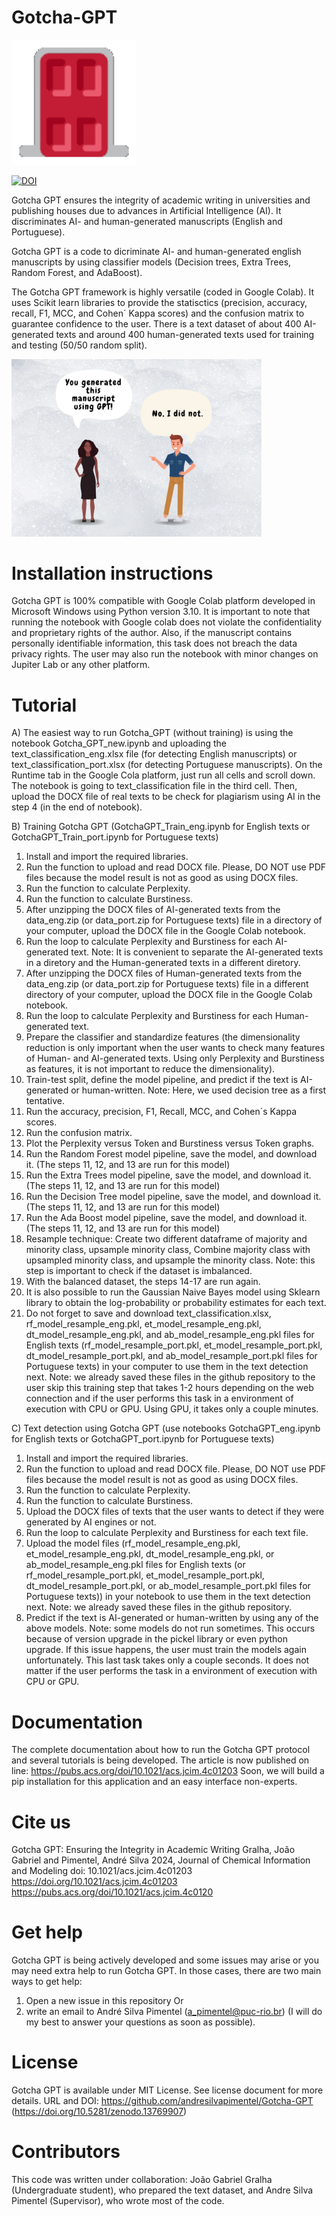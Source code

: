 # Gotcha-GPT
<img src="gotcha.gif" alt="drawing" width="200"/>

[![DOI](https://zenodo.org/badge/DOI/10.5281/zenodo.13769907.svg)](https://doi.org/10.5281/zenodo.13769907)

Gotcha GPT ensures the integrity of academic writing in universities and publishing houses due to advances in Artificial Intelligence (AI). It discriminates AI- and human-generated manuscripts (English and Portuguese).

Gotcha GPT is a code to dicriminate AI- and human-generated english manuscripts by using classifier models (Decision trees, Extra Trees, Random Forest, and AdaBoost).

The Gotcha GPT framework is highly versatile (coded in Google Colab). It uses Scikit learn libraries to provide the statisctics (precision, accuracy, recall, F1, MCC, and Cohen´ Kappa scores) and the confusion matrix to guarantee confidence to the user. There is a text dataset of about 400 AI-generated texts and around 400 human-generated texts used for training and testing (50/50 random split).

<img src="gotcha GPT.jpg" alt="drawing" width="400"/>

# Installation instructions

Gotcha GPT is 100% compatible with Google Colab platform developed in Microsoft Windows using Python version 3.10. It is important to note that running the notebook with Google colab does not violate the confidentiality and proprietary rights of the author. Also, if the manuscript contains personally identifiable information, this task does not breach the data privacy rights.
The user may also run the notebook with minor changes on Jupiter Lab or any other platform.

# Tutorial

A) The easiest way to run Gotcha_GPT (without training) is using the notebook Gotcha_GPT_new.ipynb and uploading the text_classification_eng.xlsx file (for detecting English manuscripts) or text_classification_port.xlsx (for detecting Portuguese manuscripts). On the Runtime tab in the Google Cola platform, just run all cells and scroll down. The notebook is going to text_classification file in the third cell. Then, upload the DOCX file of real texts to be check for plagiarism using AI in the step 4 (in the end of notebook).

B) Training Gotcha GPT (GotchaGPT_Train_eng.ipynb for English texts or GotchaGPT_Train_port.ipynb for Portuguese texts)

  1. Install and import the required libraries.
  2. Run the function to upload and read DOCX file. Please, DO NOT use PDF files because the model result is not as good as using DOCX files.
  3. Run the function to calculate Perplexity.
  4. Run the function to calculate Burstiness.
  5. After unzipping the DOCX files of AI-generated texts from the data_eng.zip (or data_port.zip for Portuguese texts) file in a directory of your computer, upload the DOCX file in the Google Colab notebook.
  6. Run the loop to calculate Perplexity and Burstiness for each AI-generated text. Note: It is convenient to separate the AI-generated texts in a diretory and the Human-generated texts in a different diretory.
  7. After unzipping the DOCX files of Human-generated texts from the data_eng.zip (or data_port.zip for Portuguese texts) file in a different directory of your computer, upload the DOCX file in the Google Colab notebook.
  8. Run the loop to calculate Perplexity and Burstiness for each Human-generated text.
  9. Prepare the classifier and standardize features (the dimensionality reduction is only important when the user wants to check many features of Human- and AI-generated texts. Using only Perplexity and Burstiness as features, it is not important to reduce the dimensionality).
  10. Train-test split, define the model pipeline, and predict if the text is AI-generated or human-written. Note: Here, we used decision tree as a first tentative.
  11. Run the accuracy, precision, F1, Recall, MCC, and Cohen´s Kappa scores.
  12. Run the confusion matrix.
  13. Plot the Perplexity versus Token and Burstiness versus Token graphs.
  14. Run the Random Forest model pipeline, save the model, and download it. (The steps 11, 12, and 13 are run for this model)
  15. Run the Extra Trees model pipeline, save the model, and download it. (The steps 11, 12, and 13 are run for this model)
  16. Run the Decision Tree model pipeline, save the model, and download it. (The steps 11, 12, and 13 are run for this model)
  17. Run the Ada Boost model pipeline, save the model, and download it. (The steps 11, 12, and 13 are run for this model)
  18. Resample technique: Create two different dataframe of majority and minority class, upsample minority class, Combine majority class with upsampled minority class, and upsample the minority class. Note: this step is important to check if the dataset is imbalanced.
  19. With the balanced dataset, the steps 14-17 are run again.
  20. It is also possible to run the Gaussian Naive Bayes model using Sklearn library to obtain the log-probability or probability estimates for each text.
  21. Do not forget to save and download text_classification.xlsx, rf_model_resample_eng.pkl, et_model_resample_eng.pkl, dt_model_resample_eng.pkl, and ab_model_resample_eng.pkl files for English texts (rf_model_resample_port.pkl, et_model_resample_port.pkl, dt_model_resample_port.pkl, and ab_model_resample_port.pkl files for Portuguese texts) in your computer to use them in the text detection next. Note: we already saved these files in the github repository to the user skip this training step that takes 1-2 hours depending on the web connection and if the user performs this task in a environment of execution with CPU or GPU. Using GPU, it takes only a couple minutes.

C) Text detection using Gotcha GPT (use notebooks GotchaGPT_eng.ipynb for English texts or GotchaGPT_port.ipynb for Portuguese texts)

  1. Install and import the required libraries.
  2. Run the function to upload and read DOCX file. Please, DO NOT use PDF files because the model result is not as good as using DOCX files.
  3. Run the function to calculate Perplexity.
  4. Run the function to calculate Burstiness.
  5. Upload the DOCX files of texts that the user wants to detect if they were generated by AI engines or not.
  6. Run the loop to calculate Perplexity and Burstiness for each text file.
  9. Upload the model files (rf_model_resample_eng.pkl, et_model_resample_eng.pkl, dt_model_resample_eng.pkl, or ab_model_resample_eng.pkl files for English texts (or rf_model_resample_port.pkl, et_model_resample_port.pkl, dt_model_resample_port.pkl, or ab_model_resample_port.pkl files for Portuguese texts)) in your notebook to use them in the text detection next. Note: we already saved these files in the github repository.
  10. Predict if the text is AI-generated or human-written by using any of the above models. Note: some models do not run sometimes. This occurs because of version upgrade in the pickel library or even python upgrade. If this issue happens, the user must train the models again unfortunately.
  This last task takes only a couple seconds. It does not matter if the user performs the task in a environment of execution with CPU or GPU.


# Documentation

The complete documentation about how to run the Gotcha GPT protocol and several tutorials is being developed. The article is now published on line: https://pubs.acs.org/doi/10.1021/acs.jcim.4c01203
Soon, we will build a pip installation for this application and an easy interface non-experts.

# Cite us

Gotcha GPT: Ensuring the Integrity in Academic Writing
Gralha, João Gabriel and Pimentel, André Silva
2024, Journal of Chemical Information and Modeling
doi: 10.1021/acs.jcim.4c01203
https://doi.org/10.1021/acs.jcim.4c01203
https://pubs.acs.org/doi/10.1021/acs.jcim.4c0120

# Get help

Gotcha GPT is being actively developed and some issues may arise or you may need extra help to run Gotcha GPT. In those cases, there are two main ways to get help:

1) Open a new issue in this repository
Or 
2) write an email to André Silva Pimentel (a_pimentel@puc-rio.br) (I will do my best to answer your questions as soon as possible).

# License

Gotcha GPT is available under MIT License. See license document for more details. URL and DOI: https://github.com/andresilvapimentel/Gotcha-GPT (https://doi.org/10.5281/zenodo.13769907)

# Contributors

This code was written under collaboration:
João Gabriel Gralha (Undergraduate student), who prepared the text dataset, and Andre Silva Pimentel (Supervisor), who wrote most of the code.
